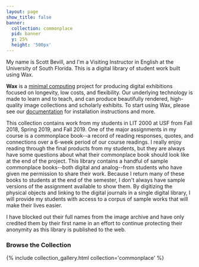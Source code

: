 ```yaml
---
layout: page
show_title: false
banner:
  collection: commonplace
  pid: banner
  y: 25%
  height: '500px'
---
```


My name is Scott Bevill, and I'm a Visiting Instructor in English at the University of South Florida. This is a digital library of student work built using Wax. 

__Wax__ is a [minimal computing](http://go-dh.github.io/mincomp/) project for producing digital exhibitions focused on longevity, low costs, and flexibility. Our underlying technology is made to learn and to teach, and can produce beautifully rendered, high-quality image collections and scholarly exhibits. To start using Wax, please see our [documentation](https://minicomp.github.io/wiki/#/wax/) for installation instructions and more.

This collection contains work from my students in LIT 2000 at USF from Fall 2018, Spring 2019, and Fall 2019. One of the major assignments in my course is a commonplace book--a record of reading responses, quotes, and connections over a 6-week period of our course readings. I really enjoy reading through the final products from my students, but they are always have some questions about what their commonplace book should look like at the end of the project. This library contains a handful of sample commonplace books--both digital and analog--from students who have given me permission to share their work. Because I return many of these books to students at the end of the semester, I don't always have sample versions of the assignment available to show them. By digitizing the physical objects and linking to the digital journals in a single digital library, I will provide my students with access to a corpus of sample works that will make their lives easier. 

I have blocked out their full names from the image archive and have only credited them by their first name in an effort to continue protecting their anonymity as this library is published to the web. 

### Browse the Collection

{% include collection_gallery.html collection='commonplace' %}

